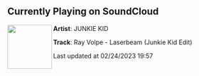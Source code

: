 ## Currently Playing on SoundCloud

[<img align="left" width="100" src="https://i1.sndcdn.com/artworks-PjSlgS76xbVXBgHM-xzxKHw-t500x500.jpg">](https://soundcloud.com/junkiekidmusic/ray-volpe-laserbeam-junkie-kid-edit)

**Artist**: JUNKIE KID 

**Track**: Ray Volpe - Laserbeam (Junkie Kid Edit)

Last updated at 02/24/2023 19:57
